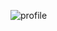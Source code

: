 ![profile](https://user-images.githubusercontent.com/86484259/123990657-f6de8780-d997-11eb-9f08-48b3e887e8e9.jpg)

